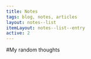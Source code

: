 ```yaml
---
title: Notes
tags: blog, notes, articles
layout: notes--list
itemLayout: notes--list--entry
active: 2
---
```


#My random thoughts